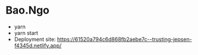 # Bao.Ngo

- yarn
- yarn start
- Deployment site: https://61520a794c6d868fb2aebe7c--trusting-jepsen-f4345d.netlify.app/